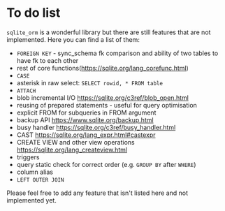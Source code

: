 # To do list

`sqlite_orm` is a wonderful library but there are still features that are not implemented. Here you can find a list of them:

* `FOREIGN KEY` - sync_schema fk comparison and ability of two tables to have fk to each other
* rest of core functions(https://sqlite.org/lang_corefunc.html)
* `CASE`
* asterisk in raw select: `SELECT rowid, * FROM table`
* `ATTACH`
* blob incremental I/O https://sqlite.org/c3ref/blob_open.html
* reusing of prepared statements - useful for query optimisation
* explicit FROM for subqueries in FROM argument
* backup API https://www.sqlite.org/backup.html
* busy handler https://sqlite.org/c3ref/busy_handler.html
* CAST https://sqlite.org/lang_expr.html#castexpr
* CREATE VIEW and other view operations https://sqlite.org/lang_createview.html
* triggers
* query static check for correct order (e.g. `GROUP BY` after `WHERE`)
* column alias
* `LEFT OUTER JOIN`

Please feel free to add any feature that isn't listed here and not implemented yet.
